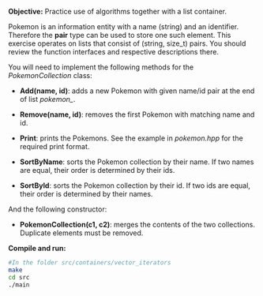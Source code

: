 **Objective:** Practice use of algorithms together with a list
  container.

Pokemon is an information entity with a name (string) and an
identifier. Therefore the **pair** type can be used to store one such
element. This exercise operates on lists that consist of (string,
size_t) pairs. You should review the function interfaces and respective 
descriptions there.

You will need to implement the following methods for the *PokemonCollection* class:

  * **Add(name, id)**: adds a new Pokemon with
    given name/id pair at the end of list *pokemon_*.

  * **Remove(name, id)**: removes the first Pokemon with matching name and id.

  * **Print**: prints the Pokemons.
    See the example in *pokemon.hpp* for the required print format.

  * **SortByName**: sorts the Pokemon collection by their name. 
    If two names are equal, their order is determined by their ids.

  * **SortById**: sorts the Pokemon collection by their id. 
    If two ids are equal, their order is determined by their names.

And the following constructor:

  * **PokemonCollection(c1, c2)**: merges the contents of the two
    collections. Duplicate elements must be removed.


**Compile and run:**
```bash
#In the folder src/containers/vector_iterators
make
cd src
./main
```
